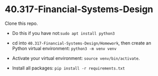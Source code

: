 # 40.317-Financial-Systems-Design



Clone this repo.

- Do this if you have not:`sudo apt install python3`

- cd into `40.317-Financial-Systems-Design/Homework`, then create an Python virtual environment: `python3 -m venv venv`
- Activate your virtual environment: `source venv/bin/activate`.
- Install all packages: `pip install -r requirements.txt`





